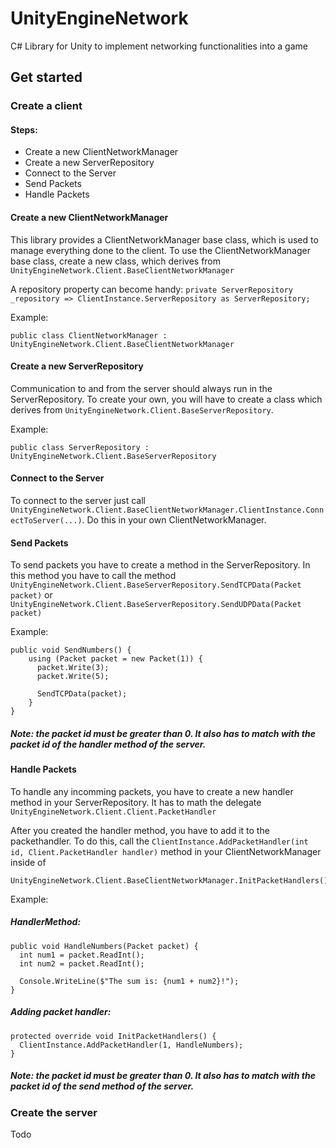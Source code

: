 # UnityEngineNetwork
C# Library for Unity to implement networking functionalities into a game
## Get started
### Create a client
#### Steps:
 - Create a new ClientNetworkManager
 - Create a new ServerRepository
 - Connect to the Server
 - Send Packets
 - Handle Packets
 
#### Create a new ClientNetworkManager
This library provides a ClientNetworkManager base class, which is used to manage everything done to the client. To use the ClientNetworkManager base class, create a new class, which derives from `UnityEngineNetwork.Client.BaseClientNetworkManager`

A repository property can become handy:
`private ServerRepository _repository => ClientInstance.ServerRepository as ServerRepository;`

Example:

    public class ClientNetworkManager : UnityEngineNetwork.Client.BaseClientNetworkManager

#### Create a new ServerRepository
Communication to and from the server should always run in the ServerRepository. To create your own, you will have to create a class which derives from `UnityEngineNetwork.Client.BaseServerRepository`.

Example:

    public class ServerRepository : UnityEngineNetwork.Client.BaseServerRepository
    
#### Connect to the Server
To connect to the server just call `UnityEngineNetwork.Client.BaseClientNetworkManager.ClientInstance.ConnectToServer(...)`.
Do this in your own ClientNetworkManager.

#### Send Packets
To send packets you have to create a method in the ServerRepository. In this method you have to call the method 
`UnityEngineNetwork.Client.BaseServerRepository.SendTCPData(Packet packet)` 
or 
`UnityEngineNetwork.Client.BaseServerRepository.SendUDPData(Packet packet)` 

Example:

    public void SendNumbers() {
	    using (Packet packet = new Packet(1)) {
	      packet.Write(3);
	      packet.Write(5);

	      SendTCPData(packet);
	    }
    }
##### Note: the packet id must be greater than 0. It also has to match with the packet id of the handler method of the server.

#### Handle Packets
To handle any incomming packets, you have to create a new handler method in your ServerRepository. It has to math the delegate `UnityEngineNetwork.Client.Client.PacketHandler`

After you created the handler method, you have to add it to the packethandler. To do this, call the
`ClientInstance.AddPacketHandler(int id, Client.PacketHandler handler)` 
method in your ClientNetworkManager inside of 

    UnityEngineNetwork.Client.BaseClientNetworkManager.InitPacketHandlers()

Example:
##### HandlerMethod:
    public void HandleNumbers(Packet packet) {
      int num1 = packet.ReadInt();
      int num2 = packet.ReadInt();

      Console.WriteLine($"The sum is: {num1 + num2}!");
    }
##### Adding packet handler:
    protected override void InitPacketHandlers() {
      ClientInstance.AddPacketHandler(1, HandleNumbers);
    }
##### Note: the packet id must be greater than 0. It also has to match with the packet id of the send method of the server.

### Create the server
Todo
